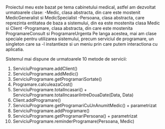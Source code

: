Proiectul meu este bazat pe tema cabinetului medical, astfel am dezvoltat urmatoarele clase:
  -Medic, clasa abstracta, din care este mostenit MedicGeneralist si MedicSpecialist
  -Persoana, clasa abstracta, care reprezinta entitatea de baza a sistemului, din ea este mostenita clasa Medic si Client
  -Programare, clasa abstracta, din care este mostenita ProgramareConsult si ProgramareUrgenta
  Pe langa acestea, mai am clase speciale pentru utilizarea sistemului, precum serviciul de programare, un singleton care sa -l instantieze si un meniu prin care putem interactiona cu aplicatia.

Sistemul mai dispune de urmatoarele 10 metode de servicii:
1. ServiciuProgramare.addClient()
2. ServiciuProgramare.addMedic()
3. ServiciuProgramare.getProgramariSortate()
4. Programare.calculeazaCost()
5. ServiciuProgramare.totalIncasari() + ServiciuProgramare.totalIncasariIntreDouaDate(Data, Data)
6. Client.addProgramare()
7. ServiciuProgramare.getProgramariCuUnAnumitMedic() + parametrizat
8. ServiciuProgramare.addProgramare()
9. ServiciuProgramare.getProgramariPersoana() + parametrizat
10. ServiciuProgramare.reminderProgramare(Persoana, Medic)
